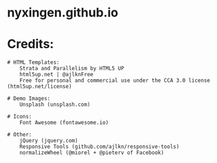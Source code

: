 # nyxingen.github.io



# Credits:

	# HTML Templates:
		Strata and Parallelism by HTML5 UP
   		html5up.net | @ajlknFree
  		Free for personal and commercial use under the CCA 3.0 license (html5up.net/license)

	# Demo Images:
		Unsplash (unsplash.com)

	# Icons:
		Font Awesome (fontawesome.io)

	# Other:
		jQuery (jquery.com)
		Responsive Tools (github.com/ajlkn/responsive-tools)
		normalizeWheel (@miorel + @pieterv of Facebook)
